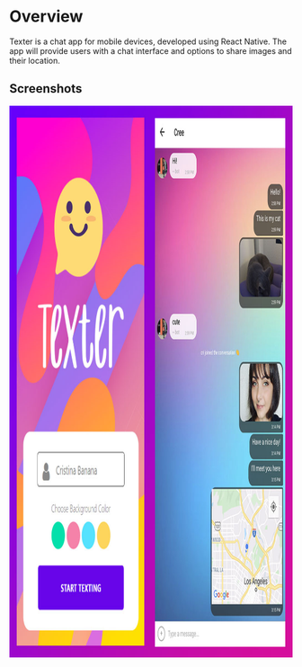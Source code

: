 # Overview

Texter is a chat app for mobile devices, developed using React Native. The app will provide users with a chat interface and options to share images and their location.

## Screenshots

<img width="1028" height="982" style="float:left; margin-right:30px;" src="https://github.com/MichiyoYo/texter/blob/main/demo/texter-screenshot.jpg" alt="A screenshot of the app's screens">
